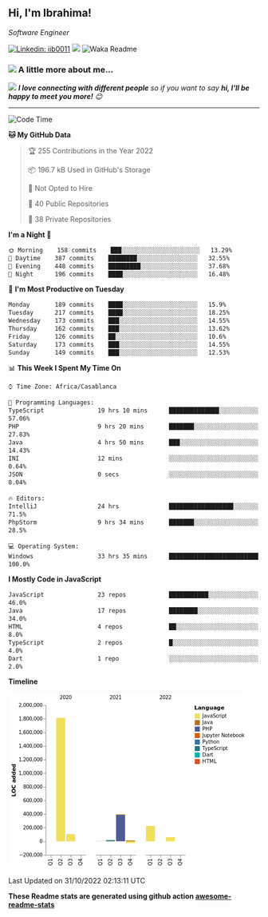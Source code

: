 <h2>Hi, I'm Ibrahima! </h2>
<p><em>Software Engineer 
</em></p>


[![Linkedin: iib0011](https://img.shields.io/badge/-iib0011-blue?style=flat-square&logo=Linkedin&logoColor=white&link=https://www.linkedin.com/in/iib0011/)](https://www.linkedin.com/in/iib0011/)
![](https://visitor-badge.glitch.me/badge?page_id=iib0011)
![Waka Readme](https://github.com/iib0011/iib0011/workflows/Waka%20Readme/badge.svg)


### <img src="https://media.giphy.com/media/VgCDAzcKvsR6OM0uWg/giphy.gif" width="50"> A little more about me...  


<img src="https://media.giphy.com/media/LnQjpWaON8nhr21vNW/giphy.gif" width="60"> <em><b>I love connecting with different people</b> so if you want to say <b>hi, I'll be happy to meet you more!</b> 😊</em>

---
<!--START_SECTION:waka-->
![Code Time](http://img.shields.io/badge/Code%20Time-1%2C327%20hrs%2039%20mins-blue)

**🐱 My GitHub Data** 

> 🏆 255 Contributions in the Year 2022
 > 
> 📦 196.7 kB Used in GitHub's Storage 
 > 
> 🚫 Not Opted to Hire
 > 
> 📜 40 Public Repositories 
 > 
> 🔑 38 Private Repositories  
 > 
**I'm a Night 🦉** 

```text
🌞 Morning    158 commits    ███░░░░░░░░░░░░░░░░░░░░░░   13.29% 
🌆 Daytime    387 commits    ████████░░░░░░░░░░░░░░░░░   32.55% 
🌃 Evening    448 commits    █████████░░░░░░░░░░░░░░░░   37.68% 
🌙 Night      196 commits    ████░░░░░░░░░░░░░░░░░░░░░   16.48%

```
📅 **I'm Most Productive on Tuesday** 

```text
Monday       189 commits    ████░░░░░░░░░░░░░░░░░░░░░   15.9% 
Tuesday      217 commits    ████░░░░░░░░░░░░░░░░░░░░░   18.25% 
Wednesday    173 commits    ███░░░░░░░░░░░░░░░░░░░░░░   14.55% 
Thursday     162 commits    ███░░░░░░░░░░░░░░░░░░░░░░   13.62% 
Friday       126 commits    ██░░░░░░░░░░░░░░░░░░░░░░░   10.6% 
Saturday     173 commits    ███░░░░░░░░░░░░░░░░░░░░░░   14.55% 
Sunday       149 commits    ███░░░░░░░░░░░░░░░░░░░░░░   12.53%

```


📊 **This Week I Spent My Time On** 

```text
⌚︎ Time Zone: Africa/Casablanca

💬 Programming Languages: 
TypeScript               19 hrs 10 mins      ██████████████░░░░░░░░░░░   57.06% 
PHP                      9 hrs 20 mins       ███████░░░░░░░░░░░░░░░░░░   27.83% 
Java                     4 hrs 50 mins       ███░░░░░░░░░░░░░░░░░░░░░░   14.43% 
INI                      12 mins             ░░░░░░░░░░░░░░░░░░░░░░░░░   0.64% 
JSON                     0 secs              ░░░░░░░░░░░░░░░░░░░░░░░░░   0.04%

🔥 Editors: 
IntelliJ                 24 hrs              ██████████████████░░░░░░░   71.5% 
PhpStorm                 9 hrs 34 mins       ███████░░░░░░░░░░░░░░░░░░   28.5%

💻 Operating System: 
Windows                  33 hrs 35 mins      █████████████████████████   100.0%

```

**I Mostly Code in JavaScript** 

```text
JavaScript               23 repos            ███████████░░░░░░░░░░░░░░   46.0% 
Java                     17 repos            ████████░░░░░░░░░░░░░░░░░   34.0% 
HTML                     4 repos             ██░░░░░░░░░░░░░░░░░░░░░░░   8.0% 
TypeScript               2 repos             █░░░░░░░░░░░░░░░░░░░░░░░░   4.0% 
Dart                     1 repo              ░░░░░░░░░░░░░░░░░░░░░░░░░   2.0%

```


**Timeline**

![Chart not found](https://raw.githubusercontent.com/iib0011/iib0011/master/charts/bar_graph.png) 


 Last Updated on 31/10/2022 02:13:11 UTC
<!--END_SECTION:waka-->

**These Readme stats are generated using github action [awesome-readme-stats](https://github.com/iib0011/waka-readme-stats)**
